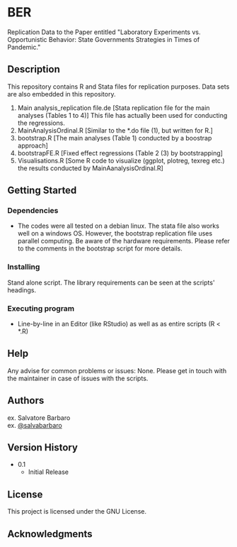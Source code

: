 # BER
Replication Data to the Paper entitled "Laboratory Experiments vs. Opportunistic Behavior: State Governments Strategies in Times of Pandemic."

## Description

This repository contains R and Stata files for replication purposes. Data sets are also embedded in this repository.

1. Main analysis_replication file.de [Stata replication file for the main analyses (Tables 1 to 4)] This file has actually been used for conducting the regressions.
2. MainAnalysisOrdinal.R [Similar to the *.do file (1), but written for R.]
3. bootstrap.R [The main analyses (Table 1) conducted by a boostrap approach]
4. bootstrapFE.R [Fixed effect regressions (Table 2 (3) by bootstrapping]
5. Visualisations.R [Some R code to visualize (ggplot, plotreg, texreg etc.) the results conducted by MainAanalysisOrdinal.R]


## Getting Started

### Dependencies

* The codes were all tested on a debian linux. The stata file also works well on a windows OS. However, the bootstrap replication file uses parallel computing. Be aware of the hardware requirements. Please refer to the comments in the bootstrap script for more details. 

### Installing

Stand alone script. The library requirements can be seen at the scripts' headings.

### Executing program

* Line-by-line in an Editor (like RStudio) as well as as entire scripts (R < *.R)

## Help

Any advise for common problems or issues:
None. Please get in touch with the maintainer in case of issues with the scripts.

## Authors

ex. Salvatore Barbaro  
ex. [@salvabarbaro](https://decision-making.economics.uni-mainz.de)

## Version History

* 0.1
    * Initial Release

## License

This project is licensed under the GNU License.

## Acknowledgments

